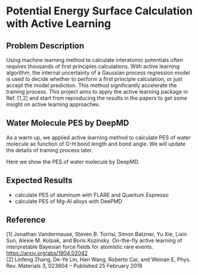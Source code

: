 # Potential Energy Surface Calculation with Active Learning 



## Problem Description

Using machine learning method to calculate interatomic potentials often requires thousands of first principles calculations. With active learning algorithm, the internal uncertainty of a Gaussian process regression model is used to decide whether to perform a first principle calculation, or just accept the model prediction. This method significantly accelerate the training process. This project aims to apply the active learning package in Ref. [1,2] and start from reproducing the results in the papers to get some insight on active learning approaches. 


## Water Molecule PES by DeepMD

As a warm up, we applied active learning method to calculate PES of water molecule as function of O-H bond length and bond angle. We will update the details of training process later. 


Here we show the PES of water molecule by DeepMD.




## Expected Results

- calculate PES of aluminum with FLARE and Quantum Espresso  
- calculate PES of Mg-Al alloys with DeePMD  



## Reference 
[1] Jonathan Vandermause, Steven B. Torrisi, Simon Batzner, Yu Xie, Lixin Sun, Alexie M. Kolpak, and Boris Kozinsky. On-the-fly active learning of interpretable Bayesian force fields for atomistic rare events. https://arxiv.org/abs/1904.02042  
[2] Linfeng Zhang, De-Ye Lin, Han Wang, Roberto Car, and Weinan E, Phys. Rev. Materials 3, 023804 – Published 25 February 2019




